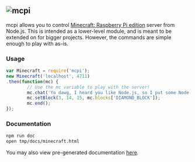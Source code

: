 ## ![mcpi](https://raw.github.com/mdnorman/mcpi/master/minecraft-pi.png)

mcpi allows you to control [Minecraft: Raspberry Pi edition](http://pi.minecraft.net/) server from Node.js. This is intended as a lower-level module, and is meant to be extended on for bigger projects. However, the commands are simple enough to play with as-is.

### Usage

```js
var Minecraft = require('mcpi');
new Minecraft('localhost', 4711)
.then(function(mc) {
        // Use the mc variable to play with the server!
        mc.chat('Yo dawg, I heard you like Node.js, so I put some Node.js in your Pi so you can Node.js while you Pi.');
        mc.setBlock(3, 14, 15, mc.blocks['DIAMOND_BLOCK']);
        mc.end();
});
```

### Documentation

```bash
npm run doc
open tmp/docs/minecraft.html
```

You may also view pre-generated documentation [here](http://mdnorman.github.io/mcpi/).
